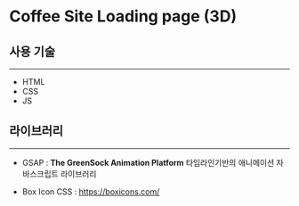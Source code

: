 # Coffee Site Loading page (3D)

## 사용 기술
---
- HTML
- CSS
- JS

## 라이브러리
---

-  GSAP : **The GreenSock Animation Platform** 타임라인기반의 애니메이션 자바스크립트 라이브러리 

- Box Icon CSS : https://boxicons.com/
